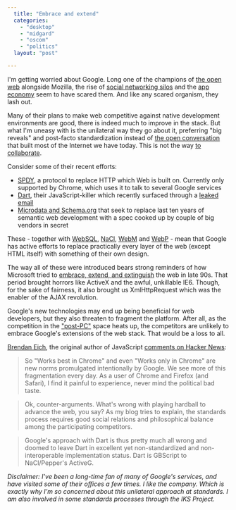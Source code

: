 ```yaml
---
  title: "Embrace and extend"
  categories: 
    - "desktop"
    - "midgard"
    - "oscom"
    - "politics"
  layout: "post"

---
```

I'm getting worried about Google. Long one of the champions of [the open web](http://www.mozilla.org/about/manifesto.en.html) alongside Mozilla, the rise of [social networking silos](http://www.facebook.com/) and the [app economy](http://www.apple.com/iphone/apps-for-iphone/) seem to have scared them. And like any scared organism, they lash out.

Many of their plans to make web competitive against native development environments are good, there is indeed much to improve in the stack. But what I'm uneasy with is the unilateral way they go about it, preferring "big reveals" and post-facto standardization instead of [the open conversation](http://www.wired.com/wired/archive/3.10/ietf.html) that built most of the Internet we have today. This is not the way [to collaborate](http://bergie.iki.fi/blog/on_cross-project_collaboration/).

Consider some of their recent efforts:

* [SPDY](http://www.chromium.org/spdy/spdy-whitepaper), a protocol to replace HTTP which Web is built on. Currently only supported by Chrome, which uses it to talk to several Google services
* [Dart](http://www.2ality.com/2011/09/google-dart.html), their JavaScript-killer which recently surfaced through a [leaked email](http://news.ycombinator.com/item?id=2980267)
* [Microdata and Schema.org](http://manu.sporny.org/2011/false-choice/) that seek to replace last ten years of semantic web development with a spec cooked up by couple of big vendors in secret

These - together with [WebSQL](http://en.wikipedia.org/wiki/Web_SQL_Database), [NaCl](http://code.google.com/p/nativeclient/wiki/NativeClientInGoogleChrome), [WebM](http://www.webmproject.org/) and [WebP](http://code.google.com/speed/webp/) - mean that Google has active efforts to replace practically every layer of the web (except HTML itself) with something of their own design.

The way all of these were introduced bears strong reminders of how Microsoft tried to [embrace, extend, and extinguish](http://en.wikipedia.org/wiki/Embrace,_extend_and_extinguish) the web in late 90s. That period brought horrors like ActiveX and the awful, unkillable IE6. Though, for the sake of fairness, it also brought us XmlHttpRequest which was the enabler of the AJAX revolution.

Google's new technologies may end up being beneficial for web developers, but they also threaten to fragment the platform. After all, as the competition in the ["post-PC"](http://bergie.iki.fi/blog/why_the_tablet_form_factor_is_winning/) space heats up, the competitors are unlikely to embrace Google's extensions of the web stack. That would be a loss to all.

[Brendan Eich](http://brendaneich.com/), the original author of JavaScript [comments on Hacker News](http://news.ycombinator.com/item?id=2982949):

> So "Works best in Chrome" and even "Works only in Chrome" are new norms promulgated intentionally by Google. We see more of this fragmentation every day. As a user of Chrome and Firefox (and Safari), I find it painful to experience, never mind the political bad taste.

> Ok, counter-arguments. What's wrong with playing hardball to advance the web, you say? As my blog tries to explain, the standards process requires good social relations and philosophical balance among the participating competitors.

> Google's approach with Dart is thus pretty much all wrong and doomed to leave Dart in excellent yet non-standardized and non-interoperable implementation status. Dart is GBScript to NaCl/Pepper's ActiveG.

_Disclaimer: I've been a long-time fan of many of Google's services, and have visited some of their offices a few times. I like the company. Which is exactly why I'm so concerned about this unilateral approach at standards. I am also involved in some standards processes through the IKS Project._